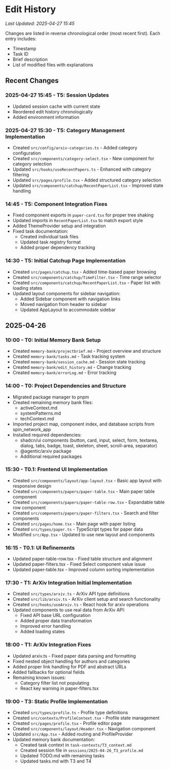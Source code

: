 # Edit History
*Last Updated: 2025-04-27 15:45*

Changes are listed in reverse chronological order (most recent first).
Each entry includes:
- Timestamp
- Task ID
- Brief description
- List of modified files with explanations

## Recent Changes

### 2025-04-27 15:45 - T5: Session Updates
- Updated session cache with current state
- Reordered edit history chronologically
- Added environment information

### 2025-04-27 15:30 - T5: Category Management Implementation
- Created `src/config/arxiv-categories.ts` - Added category configuration
- Created `src/components/category-select.tsx` - New component for category selection
- Updated `src/hooks/useRecentPapers.ts` - Enhanced with category filtering
- Updated `src/pages/profile.tsx` - Added structured category selection
- Updated `src/components/catchup/RecentPaperList.tsx` - Improved state handling

### 14:45 - T5: Component Integration Fixes
- Fixed component exports in `paper-card.tsx` for proper tree shaking
- Updated imports in `RecentPaperList.tsx` to match export style
- Added ThemeProvider setup and integration
- Fixed task documentation:
  - Created individual task files
  - Updated task registry format
  - Added proper dependency tracking

### 14:30 - T5: Initial Catchup Page Implementation
- Created `src/pages/catchup.tsx` - Added time-based paper browsing
- Created `src/components/catchup/TimeFilter.tsx` - Time range selector
- Created `src/components/catchup/RecentPaperList.tsx` - Paper list with loading states
- Updated layout components for sidebar navigation:
  - Added Sidebar component with navigation links
  - Moved navigation from header to sidebar
  - Updated AppLayout to accommodate sidebar

## 2025-04-26
### 10:00 - T0: Initial Memory Bank Setup
- Created `memory-bank/projectbrief.md` - Project overview and structure
- Created `memory-bank/tasks.md` - Task tracking system
- Created `memory-bank/session_cache.md` - Session state tracking
- Created `memory-bank/edit_history.md` - Change tracking
- Created `memory-bank/errorLog.md` - Error tracking

### 14:00 - T0: Project Dependencies and Structure
- Migrated package manager to pnpm
- Created remaining memory bank files:
  - activeContext.md
  - systemPatterns.md
  - techContext.md
- Imported project map, component index, and database scripts from spin_network_app
- Installed required dependencies:
  - shadcn/ui components (button, card, input, select, form, textarea, dialog, tabs, badge, toast, skeleton, sheet, scroll-area, separator)
  - @agentic/arxiv package
  - Additional required packages

### 15:30 - T0.1: Frontend UI Implementation
- Created `src/components/layout/app-layout.tsx` - Basic app layout with responsive design
- Created `src/components/papers/paper-table.tsx` - Main paper table component
- Created `src/components/papers/paper-table-row.tsx` - Expandable table row component
- Created `src/components/papers/paper-filters.tsx` - Search and filter components
- Created `src/pages/home.tsx` - Main page with paper listing
- Created `src/types/paper.ts` - TypeScript types for paper data
- Modified `src/App.tsx` - Updated to use new layout and components

### 16:15 - T0.1: UI Refinements
- Updated paper-table-row.tsx - Fixed table structure and alignment
- Updated paper-filters.tsx - Fixed Select component value issue
- Updated paper-table.tsx - Improved column sorting implementation

### 17:30 - T1: ArXiv Integration Initial Implementation
- Created `src/types/arxiv.ts` - ArXiv API type definitions
- Created `src/lib/arxiv.ts` - ArXiv client setup and search functionality
- Created `src/hooks/useArxiv.ts` - React hook for arxiv operations
- Updated components to use real data from ArXiv API:
  - Fixed API base URL configuration
  - Added proper data transformation
  - Improved error handling
  - Added loading states

### 18:00 - T1: ArXiv Integration Fixes
- Updated arxiv.ts - Fixed paper data parsing and formatting
- Fixed nested object handling for authors and categories
- Added proper link handling for PDF and abstract URLs
- Added fallbacks for optional fields
- Remaining known issues:
  - Category filter list not populating
  - React key warning in paper-filters.tsx

### 19:00 - T3: Static Profile Implementation
- Created `src/types/profile.ts` - Profile type definitions
- Created `src/contexts/ProfileContext.tsx` - Profile state management
- Created `src/pages/profile.tsx` - Profile editor page
- Created `src/components/layout/Header.tsx` - Navigation component
- Updated `src/App.tsx` - Added routing and ProfileProvider
- Updated memory bank documentation:
  - Created task context in `task-contexts/T3_context.md`
  - Created session file in `sessions/2025-04-26_T3_profile.md`
  - Updated TODO.md with remaining tasks
  - Updated tasks.md with T3 and T4